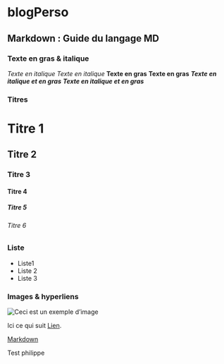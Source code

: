 # blogPerso

## Markdown : Guide du langage MD

### Texte en gras & italique

*Texte en italique*
_Texte en italique_
**Texte en gras**
__Texte en gras__
***Texte en italique et en gras***
___Texte en italique et en gras___

### Titres

#  Titre 1
## Titre 2
###  Titre 3
#### Titre 4
#####  Titre 5
###### Titre 6

### Liste

- Liste1
- Liste 2
- Liste 3

### Images & hyperliens

![Ceci est un exemple d’image](https://example.com/bild.jpg)

Ici ce qui suit [Lien](https://example.com/ "titre de lien optionnel").

[Markdown](https://www.ionos.fr/digitalguide/sites-internet/developpement-web/markdown/ "exemple")



Test philippe
